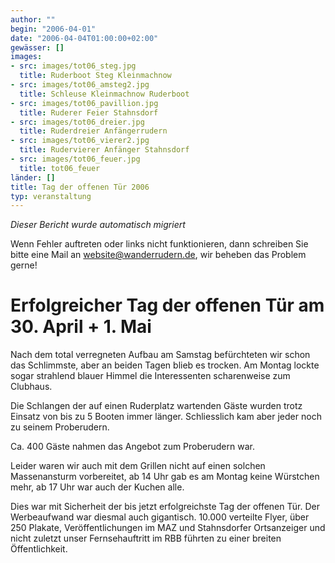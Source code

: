 ```yaml
---
author: ""
begin: "2006-04-01"
date: "2006-04-04T01:00:00+02:00"
gewässer: []
images:
- src: images/tot06_steg.jpg
  title: Ruderboot Steg Kleinmachnow
- src: images/tot06_amsteg2.jpg
  title: Schleuse Kleinmachnow Ruderboot
- src: images/tot06_pavillion.jpg
  title: Ruderer Feier Stahnsdorf
- src: images/tot06_dreier.jpg
  title: Ruderdreier Anfängerrudern
- src: images/tot06_vierer2.jpg
  title: Rudervierer Anfänger Stahnsdorf
- src: images/tot06_feuer.jpg
  title: tot06_feuer
länder: []
title: Tag der offenen Tür 2006
typ: veranstaltung
---
```



*Dieser Bericht wurde automatisch migriert*

Wenn Fehler auftreten oder links nicht funktionieren, dann schreiben Sie bitte eine Mail an website@wanderrudern.de, wir beheben das Problem gerne!



# Erfolgreicher Tag der offenen Tür am 30. April + 1. Mai


Nach dem total verregneten Aufbau am Samstag befürchteten wir schon das Schlimmste, aber an beiden Tagen blieb es trocken. Am Montag lockte sogar strahlend blauer Himmel die Interessenten scharenweise zum Clubhaus.

Die Schlangen der auf einen Ruderplatz wartenden Gäste wurden trotz Einsatz von bis zu 5 Booten immer länger. Schliesslich kam aber jeder noch zu seinem Proberudern.

Ca. 400 Gäste nahmen das Angebot zum Proberudern war.

Leider waren wir auch mit dem Grillen nicht auf einen solchen Massenansturm vorbereitet, ab 14 Uhr gab es am Montag keine Würstchen mehr, ab 17 Uhr war auch der Kuchen alle.

Dies war mit Sicherheit der bis jetzt erfolgreichste Tag der offenen Tür. Der Werbeaufwand war diesmal auch gigantisch. 10.000 verteilte Flyer, über 250 Plakate, Veröffentlichungen im MAZ und Stahnsdorfer Ortsanzeiger und nicht zuletzt unser Fernsehauftritt im RBB führten zu einer breiten Öffentlichkeit.